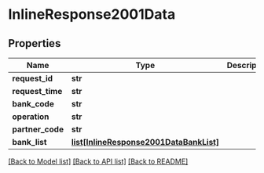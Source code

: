 # InlineResponse2001Data

## Properties
Name | Type | Description | Notes
------------ | ------------- | ------------- | -------------
**request_id** | **str** |  | [optional] 
**request_time** | **str** |  | [optional] 
**bank_code** | **str** |  | [optional] 
**operation** | **str** |  | [optional] 
**partner_code** | **str** |  | [optional] 
**bank_list** | [**list[InlineResponse2001DataBankList]**](InlineResponse2001DataBankList.md) |  | [optional] 

[[Back to Model list]](../README.md#documentation-for-models) [[Back to API list]](../README.md#documentation-for-api-endpoints) [[Back to README]](../README.md)

